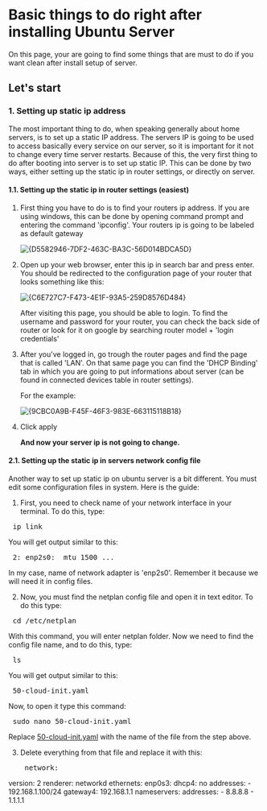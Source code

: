 # Basic things to do right after installing Ubuntu Server
On this page, your are going to find some things that are must to do if you want clean after install setup of server.
## Let's start

### 1. Setting up static ip address
The most important thing to do, when speaking generally about home servers, is to set up a static IP address. The servers IP is going to be used to access basically every service on our server,
so it is important for it not to change every time server restarts. Because of this, the very first thing to do after booting into server is to set up static IP. This can be done by two ways, either
setting up the static ip in router settings, or directly on server.

#### 1.1. Setting up the static ip in router settings (easiest)
1. First thing you have to do is to find your routers ip address. If you are using windows, this can be done by opening command prompt and entering the command 'ipconfig'.
   Your routers ip is going to be labeled as default gateway

   ![{D5582946-7DF2-463C-BA3C-56D014BDCA5D}](https://github.com/user-attachments/assets/d047460e-a7b6-4a38-8217-c4b40ed629ed)

2. Open up your web browser, enter this ip in search bar and press enter. You should be redirected to the configuration page of your router that looks something like this:

   ![{C6E727C7-F473-4E1F-93A5-259D8576D484}](https://github.com/user-attachments/assets/b6d58b91-0261-4135-b3bc-5a70e16a5039)

   After visiting this page, you should be able to login. To find the username and password for your router, you can check the back side of router or look for it on google by searching
   router model + 'login credentials'

3. After you've logged in, go trough the router pages and find the page that is called 'LAN'. On that same page you can find the 'DHCP Binding' tab in which you are going to put
   informations about server (can be found in connected devices table in router settings).

   For the example:

    ![{9CBC0A9B-F45F-46F3-983E-663115118B18}](https://github.com/user-attachments/assets/2cb7a3ac-7725-45a0-adc2-3b60106483ad)

4. Click apply

   **And now your server ip is not going to change.**





#### 2.1. Setting up the static ip in servers network config file
Another way to set up static ip on ubuntu server is a bit different. You must edit some configuration files in system.
Here is the guide:

1. First, you need to check name of your network interface in your terminal. To do this, type: 

<pre> ip link </pre>

   You will get output similar to this:

<pre> 2: enp2s0: <BROADCAST,MULTICAST,UP,LOWER_UP> mtu 1500 ... </pre>

   In my case, name of network adapter is 'enp2s0'. Remember it because we will need it in config files.


2. Now, you must find the netplan config file and open it in text editor.
   To do this type:

<pre> cd /etc/netplan </pre>

   With this command, you will enter netplan folder. Now we need to find the config file name, and to do this, type:

<pre> ls </pre>

You will get output similar to this:

<pre> 50-cloud-init.yaml </pre>

Now, to open it type this command:

<pre> sudo nano 50-cloud-init.yaml </pre>

Replace <ins>50-cloud-init.yaml</ins> with the name of the file from the step above.

3. Delete everything from that file and replace it with this:

   <pre> network:
  version: 2
  renderer: networkd
  ethernets:
    enp0s3:
      dhcp4: no
      addresses:
        - 192.168.1.100/24
      gateway4: 192.168.1.1
      nameservers:
        addresses:
          - 8.8.8.8
          - 1.1.1.1
 </pre>






